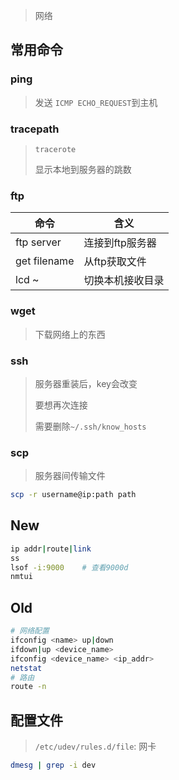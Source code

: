 <!--
title: 08-网络
sort:
--> 

> 网络

## 常用命令

### ping

> 发送 `ICMP ECHO_REQUEST`到主机

### tracepath

> `tracerote`
>
> 显示本地到服务器的跳数

### ftp

| 命令         | 含义             |
| ------------ | ---------------- |
| ftp server   | 连接到ftp服务器  |
| get filename | 从ftp获取文件    |
| lcd ~        | 切换本机接收目录 |

### wget

> 下载网络上的东西

### ssh

> 服务器重装后，key会改变
>
> 要想再次连接
>
> 需要删除`~/.ssh/know_hosts`

### scp

> 服务器间传输文件

```bash
scp -r username@ip:path path
```

## New

```bash
ip addr|route|link
ss
lsof -i:9000	# 查看9000d
nmtui
```

## Old

```bash
# 网络配置
ifconfig <name> up|down
ifdown|up <device_name>
ifconfig <device_name> <ip_addr>
netstat
# 路由
route -n 
```

## 配置文件

> `/etc/udev/rules.d/file`: 网卡

```bash
dmesg | grep -i dev
```